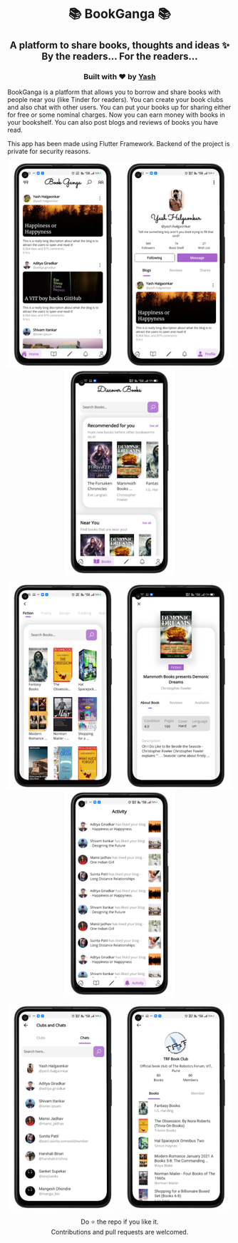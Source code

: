 <h1 align="center">
  <br>📚 BookGanga 📚
</h1>
<h2 align="center">
    A platform to share books, thoughts and ideas ✨ <br>
    By the readers... For the readers...
 </h2>
<h3 align="center">
  Built with ❤︎ by
  <a href="https://github.com/yashhalgaonkar">Yash</a>
</h3>
<p>BookGanga is a platform that allows you to borrow and share books with people near you (like Tinder for readers). You can create your book clubs and also chat with other users. You can put your books up for sharing either for free or some nominal charges. Now you can earn money with books in your bookshelf. You can also post blogs and reviews of books you have read. </p>
<p>This app has been made using Flutter Framework. Backend of the project is private for security reasons.</p>


<p align='center'>
  <img src="readme/HomeScreen_framed.png" width="250" />
  <img src="readme/UserProfile_framed.png" width="250" />
  <img src="readme/DiscoverBooks_framed.png" width="250" /> 
</p>
<p align='center'>
  <img src="readme/SeeAllBooksScreen_framed.png" width="250" />
  <img src="readme/BookProfile_framed.png" width="250" />
  <img src="readme/ActivityScreen_framed.png" width="250" /> 
</p>
<p align='center'>
  <img src="readme/ClubsAndChats_framed.png" width="250" />
  <img src="readme/ClubProfileScreen_framed.png" width="250" />
</p>

<p align="center"> Do ⭐ the repo if you like it. <br> Contributions and pull requests are welcomed. </p>
